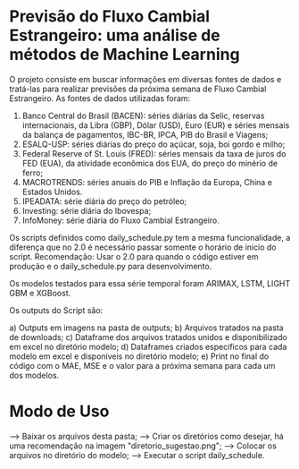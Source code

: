 # Previsão do Fluxo Cambial Estrangeiro: uma análise de métodos de Machine Learning

O projeto consiste em buscar informações em diversas fontes de dados e tratá-las para realizar previsões da próxima semana de Fluxo Cambial Estrangeiro. As fontes de dados utilizadas foram:

1. Banco Central do Brasil (BACEN): séries diárias da Selic, reservas internacionais, da Libra (GBP), Dólar (USD), Euro (EUR) e séries mensais da balança de pagamentos, IBC-BR, IPCA, PIB do Brasil e Viagens;
2. ESALQ-USP: séries diárias do preço do açúcar, soja, boi gordo e milho;
3. Federal Reserve of St. Louis (FRED): séries mensais da taxa de juros do FED (EUA), da atividade econômica dos EUA, do preço do minério de ferro;
4. MACROTRENDS: séries anuais do PIB e Inflação da Europa, China e Estados Unidos. 
5. IPEADATA: série diária do preço do petróleo;
6. Investing: série diária do Ibovespa;
7. InfoMoney: série diária do Fluxo Cambial Estrangeiro.

Os scripts definidos como daily_schedule.py tem a mesma funcionalidade, a diferença que no 2.0 é necessário passar somente o horário de início do script.
Recomendação: Usar o 2.0 para quando o código estiver em produção e o daily_schedule.py para desenvolvimento.

Os modelos testados para essa série temporal foram ARIMAX, LSTM, LIGHT GBM e XGBoost.

Os outputs do Script são:

a) Outputs em imagens na pasta de outputs;
b) Arquivos tratados na pasta de downloads;
c) Dataframe dos arquivos tratados unidos e disponibilizado em excel no diretório modelo;
d) Dataframes criados específicos para cada modelo em excel e disponíveis no diretório modelo;
e) Print no final do código com o MAE, MSE e o valor para a próxima semana para cada um dos modelos.

# Modo de Uso

--> Baixar os arquivos desta pasta;
--> Criar os diretórios como desejar, há uma recomendação na imagem "diretorio_sugestao.png";
--> Colocar os arquivos no diretório do modelo;
--> Executar o script daily_schedule.
